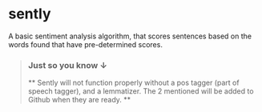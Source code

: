 # sently
A basic sentiment analysis algorithm, that scores sentences based on the words found that have pre-determined scores.

> ### Just so you know ↓
>
> ** Sently will not function properly without a pos tagger (part of speech tagger), and a lemmatizer. The 2 mentioned will be added to Github when they are ready. **
